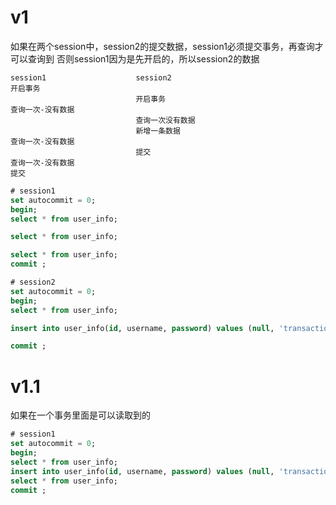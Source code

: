 # v1 
如果在两个session中，session2的提交数据，session1必须提交事务，再查询才可以查询到
否则session1因为是先开启的，所以session2的数据
```
session1                    session2
开启事务                     
                            开启事务  
查询一次-没有数据             
                            查询一次没有数据
                            新增一条数据
查询一次-没有数据             
                            提交
查询一次-没有数据
提交

```

```sql
# session1
set autocommit = 0;
begin;
select * from user_info;

select * from user_info;

select * from user_info;
commit ;
```
```sql
# session2
set autocommit = 0;
begin;
select * from user_info;

insert into user_info(id, username, password) values (null, 'transaction1', 'transaction1');

commit ;
```

# v1.1
如果在一个事务里面是可以读取到的
```sql
# session1
set autocommit = 0;
begin;
select * from user_info;
insert into user_info(id, username, password) values (null, 'transaction1', 'transaction1');
select * from user_info;
commit ;
```








